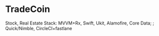 # TradeCoin
Stock, Real Estate
Stack: MVVM+Rx, Swift, Ukit, Alamofire, Core Data; ; Quick/Nimble, CircleCI+fastlane
